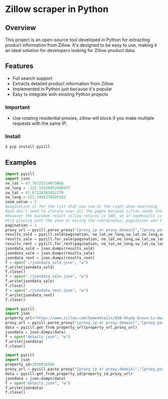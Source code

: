 # Zillow scraper in Python

## Overview
This project is an open-source tool developed in Python for extracting product information from Zillow. It's designed to be easy to use, making it an ideal solution for developers looking for Zillow product data.

## Features
- Full search support
- Extracts detailed product information from Zillow
- Implemented in Python just because it's popular
- Easy to integrate with existing Python projects

### Important
- Use rotating residential proxies, zillow will block if you make multiple requests with the same IP, 

### Install

```bash
$ pip install pyzill
```
## Examples

```Python
import pyzill
import json
ne_lat = 47.76725314073866
ne_long = -122.15539952490977
sw_lat = 47.67128302452179
sw_long =-122.3442270395582
zoom_value = 2
#pagination is for the list that you see at the right when searching
#you don't need to iterate over all the pages because zillow sends the whole data on mapresults at once on the first page
#however the maximum result zillow returns is 500, so if mapResults is 500
#try playing with the zoom or moving the coordinates, pagination won't help because you will always get at maximum 500 results
pagination = 1 
proxy_url = pyzill.parse_proxy("[proxy_ip or proxy_domain]","[proxy_port]","[proxy_username]","[proxy_password]")
results_sold = pyzill.sold(pagination, ne_lat,ne_long,sw_lat,sw_long,zoom_value, proxy_url)
results_sale = pyzill.for_sale(pagination, ne_lat,ne_long,sw_lat,sw_long,zoom_value, proxy_url)
results_rent = pyzill.for_rent(pagination, ne_lat,ne_long,sw_lat,sw_long,zoom_value, proxy_url)
jsondata_sold = json.dumps(results_sold)
jsondata_sale = json.dumps(results_sale)
jsondata_rent = json.dumps(results_rent)
f = open("./jsondata_sold.json", "w")
f.write(jsondata_sold)
f.close()
f = open("./jsondata_sale.json", "w")
f.write(jsondata_sale)
f.close()
f = open("./jsondata_rent.json", "w")
f.write(jsondata_rent)
f.close()
```

```Python
import pyzill
import json
property_url="https://www.zillow.com/homedetails/858-Shady-Grove-Ln-Harrah-OK-73045/339897685_zpid/"
proxy_url = pyzill.parse_proxy("[proxy_ip or proxy_domain]","[proxy_port]","[proxy_username]","[proxy_password]")
data = pyzill.get_from_property_url(property_url,proxy_url)
jsondata = json.dumps(data)
f = open("details.json", "w")
f.write(jsondata)
f.close()
```

```Python
import pyzill
import json
property_id=2056016566
proxy_url = pyzill.parse_proxy("[proxy_ip or proxy_domain]","[proxy_port]","[proxy_username]","[proxy_password]")
data = pyzill.get_from_property_id(property_id,proxy_url)
jsondata = json.dumps(data)
f = open("details.json", "w")
f.write(jsondata)
f.close()
```
